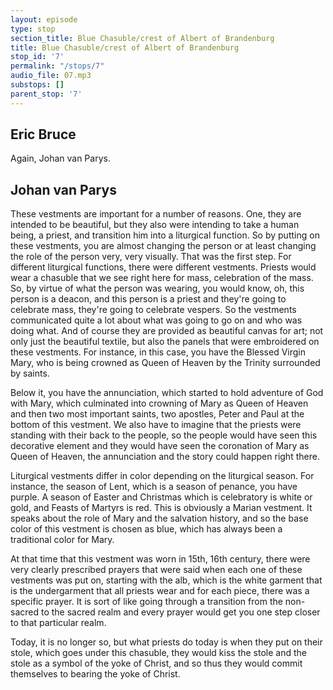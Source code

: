```yaml
---
layout: episode
type: stop
section_title: Blue Chasuble/crest of Albert of Brandenburg
title: Blue Chasuble/crest of Albert of Brandenburg
stop_id: '7'
permalink: "/stops/7"
audio_file: 07.mp3
substops: []
parent_stop: '7'
---
```


## Eric Bruce

Again, Johan van Parys.

## Johan van Parys

These vestments are important for a number of reasons. One, they are intended to be beautiful, but they also were intending to take a human being, a priest, and transition him into a liturgical function. So by putting on these vestments, you are almost changing the person or at least changing the role of the person very, very visually. That was the first step. For different liturgical functions, there were different vestments. Priests would wear a chasuble that we see right here for mass, celebration of the mass. So, by virtue of what the person was wearing, you would know, oh, this person is a deacon, and this person is a priest and they're going to celebrate mass, they're going to celebrate vespers. So the vestments communicated quite a lot about what was going to go on and who was doing what. And of course they are provided as beautiful canvas for art; not only just the beautiful textile, but also the panels that were embroidered on these vestments. For instance, in this case, you have the Blessed Virgin Mary, who is being crowned as Queen of Heaven by the Trinity surrounded by saints.

Below it, you have the annunciation, which started to hold adventure of God with Mary, which culminated into crowning of Mary as Queen of Heaven and then two most important saints, two apostles, Peter and Paul at the bottom of this vestment. We also have to imagine that the priests were standing with their back to the people, so the people would have seen this decorative element and they would have seen the coronation of Mary as Queen of Heaven, the annunciation and the story could happen right there.  

Liturgical vestments differ in color depending on the liturgical season. For instance, the season of Lent, which is a season of penance, you have purple. A season of Easter and Christmas which is celebratory is white or gold, and Feasts of Martyrs is red. This is obviously a Marian vestment. It speaks about the role of Mary and the salvation history, and so the base color of this vestment is chosen as blue, which has always been a traditional color for Mary.  

At that time that this vestment was worn in 15th, 16th century, there were very clearly prescribed prayers that were said when each one of these vestments was put on, starting with the alb, which is the white garment that is the undergarment that all priests wear and for each piece, there was a specific prayer. It is sort of like going through a transition from the non-sacred to the sacred realm and every prayer would get you one step closer to that particular realm.

Today, it is no longer so, but what priests do today is when they put on their stole, which goes under this chasuble, they would kiss the stole and the stole as a symbol of the yoke of Christ, and so thus they would commit themselves to bearing the yoke of Christ.
